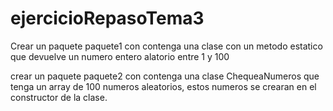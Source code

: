 # ejercicioRepasoTema3

Crear un paquete paquete1 con contenga una clase con un metodo estatico que devuelve un numero entero alatorio entre 1 y 100

crear un paquete paquete2 con contenga una clase ChequeaNumeros que tenga un array de 100 numeros aleatorios, estos numeros se crearan en el constructor de la clase.